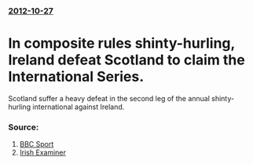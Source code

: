 ### [2012-10-27](/news/2012/10/27/index.md)

# In composite rules shinty-hurling, Ireland defeat Scotland to claim the International Series. 

Scotland suffer a heavy defeat in the second leg of the annual shinty-hurling international against Ireland.


### Source:

1. [BBC Sport](http://www.bbc.co.uk/sport/0/scotland/20110497)
2. [Irish Examiner](http://www.irishexaminer.com/breakingnews/sport/goal-surge-sees-ireland-sweep-scotland-aside-in-shinty-test-572096.html)
